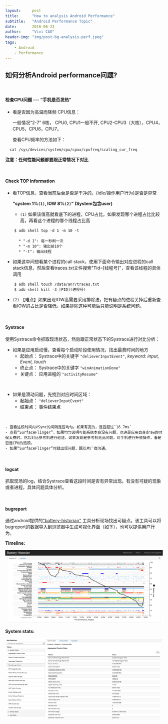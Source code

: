 ```yaml
---
layout:     post
title:      "How to analysis Android Performance"
subtitle:   "Android Performance Topic"
date:       2016-06-23
author:     "Vivi CAO"
header-img: "img/post-bg-analysis-perf.jpeg"
tags:
    - Android
    - Performance
---
```


## 如何分析Android performance问题?

<br>

#### 检查CPU问题 --- “手机是否发热”

* 看是否因为高温而降频
  CPU信息：

  一般情况“2-7” 6核， CPU0, CPU1一般不开, CPU2-CPU3（大核），CPU4，CPU5，CPU6，CPU7。

  查看CPU频率的方法如下：
```
  cat /sys/devices/system/cpu/cpux/cpufreq/scaling_cur_freq
```

**注意：任何性能问题都要跟正常情况下对比**

<br>

#### Check TOP information

* 看TOP信息，查看当前后台是否是干净的。{idle/操作用户行为}是否是异常

  **"system 1%`(1)`, IOW 8%`(2)`"   (System包含user)**

  - `(1)` 如果该值高就看底下的进程，CPU占比。如果发现哪个进程占比比较高，再看这个进程的哪个线程占比高

```
    $ adb shell top -d 1 -m 10 -t

      * "-d 1": 每一秒刷一次
      * "-m 10": 输出前10个
      * "-t": 输出线程
```

  - 如果这中间想看某个进程的call stack，使用下面命令输出对应进程的call stack信息，然后查看traces.txt文件搜索"Tid=[线程号]"，查看该线程的具体调用

```
    $ adb shell touch /data/anr/traces.txt
    $ adb shell kill -3 [PID](进程号)
```

  - `(2)` 【难点】如果出现IOW高需要采用排除法，把有疑点的进程关掉后重新查看IOW的占比是否降低。如果排除这种可能后只能说明是系统问题。

<br>

#### Systrace

使用Systrace命令抓取现场状态，然后跟正常状态下的Systrace进行对比分析：

* 如果是应用启动慢，查看每个启动阶段使用情况，找出最费时间的地方
    - 起始点： Systrace中的关键字 `"delieverInputEvent"`, *keyword: input, Event, touch*
  - 终止点： Systrace中的关键字 `"winAnimationDone"`
  - 关键点： 应用进程的 `"activityResume"`
<br>

* 如果是滑动问题，先找到对应时间区域：
    - 起始点： `"delieverInputEvent"`
    - 结束点： 事件结束点
<br>

    - 查看这段时间内VSync的间隔是否均匀。如果有宽的，是否超过`16.7ms`
    - 查看“SurfaceFlinger”，如果均匀说明可能系统本身没有问题，也许是应用自身draw的时候太费时，然后对比参考机进行验证。如果发现是参考机无此问题，对手机进行升频操作，看是否是CPU的瓶颈。
    - 如果“SurfaceFlinger”时就出现问题，跟芯片厂商沟通。

<br>

#### logcat

抓取现场的log，结合Systrace查看这段时间是否有异常出现。有没有可疑的现象或者进程，具体问题具体分析。

<br>

#### bugreport

通过android提供的["battery-historian"](https://github.com/cwgoover/battery-historian) 工具分析现场找出可疑点。该工具可以将bugreport的数据导入到浏览器中生成可视化界面（如下），也可以提供用户行为。

**Timeline:**

<img src="/img/in-post/post-perfermance-timeline.png" width="1000"/>

**System stats:**

<img src="/img/in-post/post-perfermance-system.png" width="1000" />
